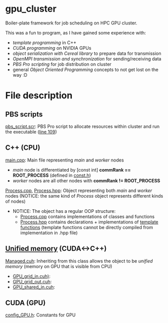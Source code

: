 # gpu_cluster
Boiler-plate framework for job scheduling on HPC GPU cluster.

This was a fun to program, as I have gained some experience with:
  - _template programming_ in C++
  - _CUDA programming_ on NVIDIA GPUs
  - _object serialization with Cereal library_ to prepare data for transmission
  - _OpenMPI transmission and synchronization_ for sending/receiving data
  - _PBS Pro scripting_ for job distribution on cluster
  - general _Object Oriented Programming_ concepts to not get lost on the way :D

# File description
## PBS scripts
[pbs_script.scr](./gpu_cluster/pbs_script.scr): PBS Pro script to allocate resources within cluster and run the executable ([line 109](https://github.com/martin-garaj/gpu_cluster/blob/fcde60d0c0ebed684a9ed1386eee799844226eda/pbs_script.scr#L109))

## C++ (CPU)
[main.cpp](./gpu_cluster/source_code/main.cpp): Main file representing _main_ and _worker_ nodes
  - _main_ node is differentiated by [const int] **commRank == ROOT_PROCESS** (defined in [const.h](./gpu_cluster/source_code/const.h))
  - _worker_ nodes are all other nodes with **commRank != ROOT_PROCESS**
  
[Process.cpp](./gpu_cluster/source_code/Process.cpp), [Process.hpp](./gpu_cluster/source_code/Process.hpp): Object representing both _main_ and _worker_ nodes (NOTICE: the same kind of _Process_ object represents different kinds of nodes)
  - NOTICE: The object has a regular OOP structure:
    - [Process.cpp](./gpu_cluster/source_code/Process.cpp) contains implementations of classes and functions 
    - [Process.hpp](./gpu_cluster/source_code/Process.hpp) contains declarations + implementations of [template functions](https://github.com/martin-garaj/gpu_cluster/blob/45a0ebc99051b16a3dbca8e8fcef00032a10187a/source_code/Process.hpp#L114) (template functions cannot be directly compiled from implementation in .hpp file)


## [Unified memory](./gpu_cluster/source_code/Data_objects/) (CUDA<->C++)
[Managed.cuh](./gpu_cluster/source_code/Data_objects/Managed.cuh): Inheriting from this class allows the object to be _unified memory_ (memory on GPU that is visible from CPU)
  - [GPU_grid_in.cuh)](./gpu_cluster/source_code/Data_objects/GPU_grid_in.cuh): 
  - [GPU_grid_out.cuh](./gpu_cluster/source_code/Data_objects/GPU_grid_out.cuh): 
  - [GPU_shared_in.cuh](./gpu_cluster/source_code/Data_objects/GPU_shared_in.cuh):


## CUDA (GPU) 
[config_GPU.h](./gpu_cluster/source_code/config_GPU.h): Constants for GPU 
